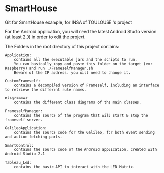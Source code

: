 # SmartHouse
Git for SmartHouse example, for INSA of TOULOUSE 's project

For the Android application, you will need the latest Android Studio version (at least 2.0) in order to edit the project.

The Folders in the root directory of this project contains:

	Application:
		contains all the executable jars and the scripts to run.
		You can basically copy and paste this folder on the target (ex: Raspberry) and run ./FrameselfManager.sh
		Beware of the IP address, you will need to change it.
		
	CustomFrameself:
		contains a decompiled version of Frameself, including an interface to retrieve the different rule names.
		
	Diagrammes:
		contains the different class diagrams of the main classes.
		
	FrameselfManager:
		contains the source of the program that will start & stop the frameself server.

	GalileoApplication:
		contains the source code for the Galileo, for both event sending and action fetching parts.
		
	SmartControl:
		contains the source code of the Android application, created with Android Studio 2.1
		
	Tableau_Led:
		contains the basic API to interact with the LED Matrix.
